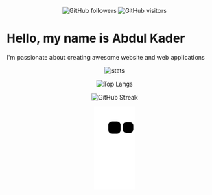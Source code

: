 <div align=center>
  
![GitHub followers](https://img.shields.io/github/followers/abdulkader?logo=github) 
![GitHub visitors](https://visitor-badge-reloaded.herokuapp.com/badge?page_id=abdulkader.visitor.badge.reloaded&logo=github)

</div>

# Hello, my name is Abdul Kader

I'm passionate about creating awesome website and web applications

<div align=center>

![stats](https://github-readme-stats.vercel.app/api?username=abdulkader&include_all_commits=true&show_icons=true&theme=prussian&count_private=true&cache_seconds=5)

![Top Langs](https://github-readme-stats.vercel.app/api/top-langs/?username=abdulkader&theme=prussian&layout=compact)

![GitHub Streak](https://github-readme-streak-stats.herokuapp.com?user=abdulkader&theme=dark&hide_border=true&date_format=M%20j%5B%2C%20Y%5D)

<p align=center><img align="center" src="https://raw.githubusercontent.com/abdulkader/abdulkader/output/github-contribution-grid.svg" /></p>

</div>